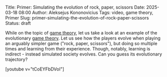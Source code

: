 Title: Primer: Simulating the evolution of rock, paper, scissors
Date: 2025-03-18 08:00
Author: Aleksejus Kononovicius
Tags: video, game theory, Primer
Slug: primer-simulating-the-evolution-of-rock-paper-scissors
Status: draft

While on the topic of [game theory](/tag/game-theory/), let us take a look
at an example of the evolutionary [game theory](/tag/game-theory/). Let us
see how the players evolve when playing an arguably simpler game ("rock,
paper, scissors"), but doing so multiple times and learning from their
experience. Though, notably, learning is indirect - instead simulated
society evolves. Can you guess its evolutionary trajectory?

[youtube v="tCoEYFbDVoI"]
